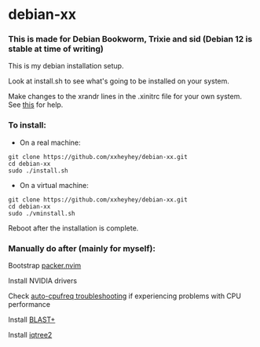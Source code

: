 # debian-xx
### This is made for Debian Bookworm, Trixie and sid (Debian 12 is stable at time of writing)
This is my debian installation setup.

Look at install.sh to see what's going to be installed on your system.

Make changes to the xrandr lines in the .xinitrc file for your own system. See [this](https://askubuntu.com/questions/377937/how-do-i-set-a-custom-resolution) for help.

### To install:
- On a real machine:
```
git clone https://github.com/xxheyhey/debian-xx.git
cd debian-xx
sudo ./install.sh
```
- On a virtual machine:
```
git clone https://github.com/xxheyhey/debian-xx.git
cd debian-xx
sudo ./vminstall.sh
```

Reboot after the installation is complete.

### Manually do after (mainly for myself):
Bootstrap [packer.nvim](https://github.com/wbthomason/packer.nvim#bootstrapping)

Install NVIDIA drivers

Check [auto-cpufreq troubleshooting](https://github.com/AdnanHodzic/auto-cpufreq#troubleshooting) if experiencing problems with CPU performance

Install [BLAST+](https://ftp.ncbi.nlm.nih.gov/blast/executables/LATEST/)

Install [iqtree2](https://github.com/iqtree/iqtree2/blob/master/README.md)
